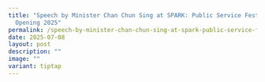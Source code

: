 ```yaml
---
title: "Speech by Minister Chan Chun Sing at SPARK: Public Service Festival
  Opening 2025"
permalink: /speech-by-minister-chan-chun-sing-at-spark-public-service-festival-opening-2025/
date: 2025-07-08
layout: post
description: ""
image: ""
variant: tiptap
---
```

